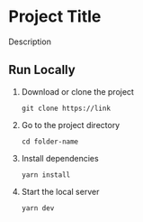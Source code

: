 # Project Title

Description

## Run Locally

1. Download or clone the project

   ```
   git clone https://link
   ```

2. Go to the project directory

   ```
   cd folder-name
   ```

3. Install dependencies

   ```
   yarn install
   ```

4. Start the local server

   ```
   yarn dev
   ```
